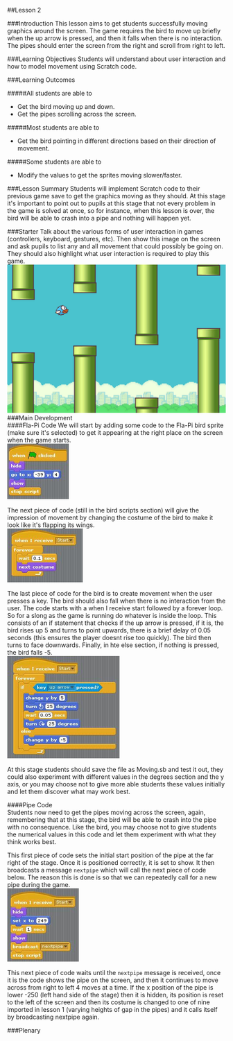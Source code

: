##Lesson 2

###Introduction
This lesson aims to get students successfully moving graphics around the screen. The game requires the bird to move up briefly when the up arrow is pressed, and then it falls when there is no interaction. The pipes should enter the screen from the right and scroll from right to left.

###Learning Objectives
Students will understand about user interaction and how to model movement using Scratch code.

###Learning Outcomes

#####All students are able to
* Get the bird moving up and down.
* Get the pipes scrolling across the screen.

#####Most students are able to
* Get the bird pointing in different directions based on their direction of movement.

#####Some students are able to
* Modify the values to get the sprites moving slower/faster.

###Lesson Summary
Students will implement Scratch code to their previous game save to get the graphics moving as they should. At this stage it's important to point out to pupils at this stage that not every problem in the game is solved at once, so for instance, when this lesson is over, the bird will be able to crash into a pipe and nothing will happen yet.

###Starter
Talk about the various forms of user interaction in games (controllers, keyboard, gestures, etc). Then show this image on the screen and ask pupils to list any and all movement that could possibly be going on. They should also highlight what user interaction is required to play this game.
![Starter Image](https://github.com/AllenHeard/Fla-Pi-Bird/blob/master/Screenshots/Lesson%202%20starter%20image.jpg?raw=true)
###Main Development  
####Fla-Pi Code
We will start by adding some code to the Fla-Pi bird sprite (make sure it's selected) to get it appearing at the right place on the screen when the game starts.  
![Bird Start Position](https://github.com/AllenHeard/Fla-Pi-Bird/blob/master/Code%20Blocks%20by%20Lesson/2%20Moving%20Sprites/2.3%20Bird%20Code.jpg?raw=true)  
  
The next piece of code (still in the bird scripts section) will give the impression of movement by changing the costume of the bird to make it look like it's flapping its wings.  
![Bird Costume](https://github.com/AllenHeard/Fla-Pi-Bird/blob/master/Code%20Blocks%20by%20Lesson/2%20Moving%20Sprites/2.2%20Bird%20Code.jpg?raw=true)  
  
The last piece of code for the bird is to create movement when the user presses a key. The bird should also fall when there is no interaction from the user. The code starts with a when I receive start followed by a forever loop. So for a slong as the game is running do whatever is inside the loop. This consists of an if statement that checks if the up arrow is pressed, if it is, the bird rises up 5 and turns to point upwards, there is a brief delay of 0.05 seconds (this ensures the player doesnt rise too quickly). The bird then turns to face downwards. Finally, in hte else section, if nothing is pressed, the bird falls -5.  
![Bird Moving Code](https://github.com/AllenHeard/Fla-Pi-Bird/blob/master/Code%20Blocks%20by%20Lesson/2%20Moving%20Sprites/2.1%20Bird%20Code.jpg?raw=true)  
  
At this stage students should save the file as Moving.sb and test it out, they could also experiment with different values in the degrees section and the y axis, or you may choose not to give more able students these values initially and let them discover what may work best.  
  
####Pipe Code  
Students now need to get the pipes moving across the screen, again, remembering that at this stage, the bird will be able to crash into the pipe with no consequence. Like the bird, you may choose not to give students the numerical values in this code and let them experiment with what they think works best.  
  
This first piece of code sets the initial start position of the pipe at the far right of the stage. Once it is positioned correctly, it is set to show. It then broadcasts a message ```nextpipe``` which will call the next piece of code below. The reason this is done is so that we can repeatedly call for a new pipe during the game.  
![Pipe Position](https://github.com/AllenHeard/Fla-Pi-Bird/blob/master/Code%20Blocks%20by%20Lesson/2%20Moving%20Sprites/2.4%20Pipe%20Code.jpg?raw=true)  
  
This next piece of code waits until the ```nextpipe``` message is received, once it is the code shows the pipe on the screen, and then it continues to move across from right to left 4 moves at a time. If the x position of the pipe is lower -250 (left hand side of the stage) then it is hidden, its position is reset to the left of the screen and then its costume is changed to one of nine imported in lesson 1 (varying heights of gap in the pipes) and it calls itself by broadcasting nextpipe again.
  
  
  
 



###Plenary

  

